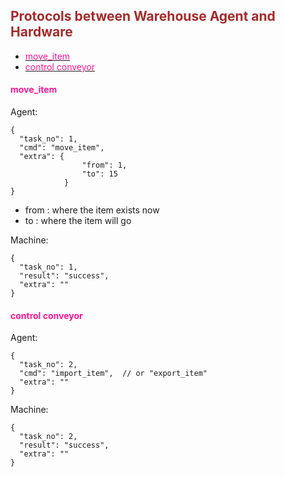 ## <font color="#A52A2A">Protocols between Warehouse Agent and Hardware</font>


- [<font color="#FF1493">move_item</font>](#move_item)
- [<font color="#FF1493">control conveyor</font>](#control-conveyor)



#### <font color="#FF1493">move_item</font>

Agent:
```json5
{
  "task_no": 1,  
  "cmd": "move_item",      
  "extra": {
                "from": 1,
                "to": 15 
            }    
}
```
- from : where the item exists now
- to : where the item will go

Machine:
```json5
{
  "task_no": 1,  
  "result": "success", 
  "extra": ""           
}
```

#### <font color="#FF1493">control conveyor</font>

Agent:
```json5
{
  "task_no": 2,  
  "cmd": "import_item",  // or "export_item"    
  "extra": "" 
}
```

Machine:
```json5
{
  "task_no": 2,  
  "result": "success",   
  "extra": ""           
}
```


